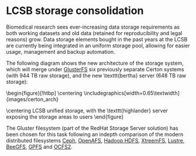 # LCSB storage consolidation

Biomedical research sees ever-increasing data storage requirements as both working datasets and old data (retained for reproducibility and legal reasons) grow.
Data storage elements bought in the past years at the LCSB are currently being integrated in an uniform storage pool, allowing for easier usage, management and 
backup automation.

The following diagram shows the new architecture of the storage system, which will merge under [GlusterFS](http://www.gluster.org) six previously separate Certon systems 
(with 944 TB raw storage), and the new \texttt{bertha} server (648 TB raw storage):

\begin{figure}[!htbp]
  \centering
  \includegraphics[width=0.65\textwidth]{images/certon_arch}

  \centering
   LCSB unified storage, with the \texttt{highlander} server exposing the storage areas to users
\end{figure}

The Gluster filesystem (part of the RedHat Storage Server solution) has been chosen for this task following an indepth comparison of the modern distributed filesystems [Ceph](http://ceph.com), [OpenAFS](http://www.openafs.org), [Hadoop HDFS](http://hortonworks.com/hadoop/hdfs), [XtreemFS](http://www.xtreemfs.org), [Lustre](https://wiki.hpdd.intel.com/display/PUB/HPDD+Wiki+Front+Page), [BeeGFS](http://www.beegfs.com/cms), [GPFS](http://www-03.ibm.com/software/products/en/software) and [OCFS2](https://oss.oracle.com/projects/ocfs2).
